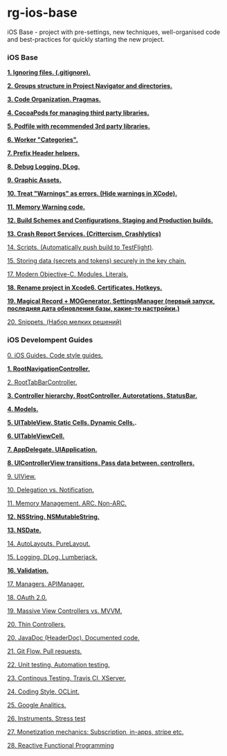 # rg-ios-base
iOS Base - project with pre-settings, new techniques, well-organised code and best-practices for quickly starting the new project.

### iOS Base

**[1. Ignoring files. (.gitignore).](https://github.com/arthurigberdin/rg-ios-base/blob/master/Docs/ignoring_files.md)**

**[2. Groups structure in Project Navigator and directories.](https://github.com/arthurigberdin/rg-ios-base/blob/master/Docs/groups_projectnavigator.md)**

**[3. Code Organization. Pragmas.](https://github.com/arthurigberdin/rg-ios-base/blob/master/Docs/structure_code.md)**

**[4. CocoaPods for managing third party libraries.](https://github.com/arthurigberdin/rg-ios-base/blob/master/Docs/cocoapods.md)**

**[5. Podfile with recommended 3rd party libraries.](https://github.com/arthurigberdin/rg-ios-base/blob/master/Docs/podfile_libs.md)**

**[6. Worker "Categories".](https://github.com/arthurigberdin/rg-ios-base/blob/master/Docs/worker_categories.md)**

**[7. Prefix Header helpers.](https://github.com/arthurigberdin/rg-ios-base/blob/master/Docs/prefix_header_helpers.md)**

**[8. Debug Logging. DLog.](https://github.com/arthurigberdin/rg-ios-base/blob/master/Docs/debug_logging.md)**

**[9. Graphic Assets.](https://github.com/arthurigberdin/rg-ios-base/blob/master/Docs/graphic_assets.md)**

**[10. Treat "Warnings" as errors. (Hide warnings in XCode).](https://github.com/arthurigberdin/rg-ios-base/blob/master/Docs/treat_warnings.md)**

**[11. Memory Warning code.](https://github.com/arthurigberdin/rg-ios-base/blob/master/Docs/memory_warning.md)**

**[12. Build Schemes and Configurations. Staging and Production builds.](https://github.com/arthurigberdin/rg-ios-base/blob/master/Docs/schemes.md)**

**[13. Crash Report Services. (Crittercism, Crashlytics)](https://github.com/arthurigberdin/rg-ios-base/blob/master/Docs/crash_report.md)**

[14. Scripts. (Automatically push build to TestFlight)](https://github.com/arthurigberdin/rg-ios-base/blob/master/Docs/scripts_push_build_testflight.md).

[15. Storing data (secrets and tokens) securely in the key chain.](https://github.com/arthurigberdin/rg-ios-base/blob/master/Docs/securely_store_data.md)

[17. Modern Objective-C. Modules. Literals.](https://github.com/arthurigberdin/rg-ios-base/blob/master/Docs/modern_objc.md)

**[18. Rename project in Xcode6. Certificates. Hotkeys.](https://github.com/arthurigberdin/rg-ios-base/blob/master/Docs/rename_project.md)**

**[19. Magical Record + MOGenerator. SettingsManager (первый запуск, последняя дата обновления базы, какие-то настройки.)](https://github.com/arthurigberdin/rg-ios-base/blob/master/Docs/magicalrecord_mogenerator.md)**

[20. Snippets. (Набор мелких решений)](https://github.com/arthurigberdin/rg-ios-base/blob/master/Docs/snippets.md)


### iOS Develompent Guides

[0. iOS Guides. Code style guides.](https://github.com/arthurigberdin/rg-ios-base/blob/master/Docs/iosguides.md)

**[1. RootNavigationController.](https://github.com/arthurigberdin/rg-ios-base/blob/master/Docs/rootnavcontroller.md)**

[2. RootTabBarController.](https://github.com/arthurigberdin/rg-ios-base/blob/master/Docs/roottabbarcontroller.md)

**[3. Controller hierarchy. RootController. Autorotations. StatusBar.](https://github.com/arthurigberdin/rg-ios-base/blob/master/Docs/controller_hierarchy.md)**

**[4. Models.](https://github.com/arthurigberdin/rg-ios-base/blob/master/Docs/models.md)**

**[5. UITableView. Static Cells. Dynamic Cells.](https://github.com/arthurigberdin/rg-ios-base/blob/master/Docs/tableview.md).**

**[6. UITableViewCell.](https://github.com/arthurigberdin/rg-ios-base/blob/master/Docs/tableviewcell.md)**

**[7. AppDelegate. UIApplication.](https://github.com/arthurigberdin/rg-ios-base/blob/master/Docs/appdelegate.md)**

**[8. UIControllerView transitions. Pass data between. controllers.](https://github.com/arthurigberdin/rg-ios-base/blob/master/Docs/controller.md)**

[9. UIView.](https://github.com/arthurigberdin/rg-ios-base/blob/master/Docs/uiview.md)

[10. Delegation vs. Notification.](https://github.com/arthurigberdin/rg-ios-base/blob/master/Docs/delegation-notification.md)

[11. Memory Management. ARC. Non-ARC.](https://github.com/arthurigberdin/rg-ios-base/blob/master/Docs/memory.md)

**[12. NSString. NSMutableString.](https://github.com/arthurigberdin/rg-ios-base/blob/master/Docs/nsstring.md)**

**[13. NSDate.](https://github.com/arthurigberdin/rg-ios-base/blob/master/Docs/date.md)**

[14. AutoLayouts. PureLayout.](https://github.com/arthurigberdin/rg-ios-base/blob/master/Docs/autolayouts.md)

[15. Logging. DLog. Lumberjack.](https://github.com/arthurigberdin/rg-ios-base/blob/master/Docs/logging.md)

**[16. Validation.](https://github.com/arthurigberdin/rg-ios-base/blob/master/Docs/logging.md)**



[17. Managers. APIManager.](https://github.com/arthurigberdin/rg-ios-base/blob/master/Docs/managers.md)

[18. OAuth 2.0.](https://github.com/arthurigberdin/rg-ios-base/blob/master/Docs/oauth.md)

[19. Massive View Controllers vs. MVVM.](https://github.com/arthurigberdin/rg-ios-base/blob/master/Docs/mvvm.md)

[20. Thin Controllers.](https://github.com/arthurigberdin/rg-ios-base/blob/master/Docs/thin_controllers.md)

[20. JavaDoc (HeaderDoc). Documented code. ](https://github.com/arthurigberdin/rg-ios-base/blob/master/Docs/java_doc.md)

[21. Git Flow. Pull requests.](https://github.com/arthurigberdin/rg-ios-base/blob/master/Docs/git_flow.md)

[22. Unit testing. Automation testing.](https://github.com/arthurigberdin/rg-ios-base/blob/master/Docs/testing.md)

[23. Continous Testing. Travis CI. XServer.](https://github.com/arthurigberdin/rg-ios-base/blob/master/Docs/continous_testing.md)

[24. Coding Style. OCLint.](https://github.com/arthurigberdin/rg-ios-base/blob/master/Docs/coding_style_oclint.md)

[25. Google Analitics.](https://github.com/arthurigberdin/rg-ios-base/blob/master/Docs/google_analitics.md)

[26. Instruments. Stress test](https://github.com/arthurigberdin/rg-ios-base/blob/master/Docs/instruments.md)

[27. Monetization mechanics: Subscription, in-apps, stripe etc.](https://github.com/arthurigberdin/rg-ios-base/blob/master/Docs/monetization.md)

[28. Reactive Functional Programming](https://github.com/arthurigberdin/rg-ios-base/blob/master/Docs/reactive_programming.md)

